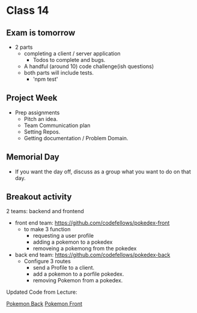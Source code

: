 # Class 14

## Exam is tomorrow

* 2 parts
  * completing a client / server application
    * Todos to complete and bugs.
  * A handful (around 10) code challenge(ish questions)
  * both parts will include tests.
    * 'npm test'

## Project Week

* Prep assignments
  * Pitch an idea.
  * Team Communication plan
  * Setting Repos.
  * Getting documentation / Problem Domain.

## Memorial Day

* If you want the day off, discuss as a group what you want to do on that day.

## Breakout activity

2 teams: backend and frontend

* front end team:  https://github.com/codefellows/pokedex-front
  * to make 3 function
    * requesting a user profile
    * adding a pokemon to a pokedex
    * removeing a pokemong from the pokedex
* back end team: https://github.com/codefellows/pokedex-back
  * Configure 3 routes
    * send a Profile to a client.
    * add a pokemon to a porfile pokedex.
    * removing Pokemon from a pokedex.

Updated Code from Lecture:

[Pokemon Back](https://github.com/codefellows/pokedex-back/tree/class-14)
[Pokemon Front](https://github.com/codefellows/pokedex-front/tree/class-14)
